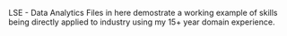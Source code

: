 LSE - Data Analytics
Files in here demostrate a working example of skills being directly applied to industry using my 15+ year domain experience.
